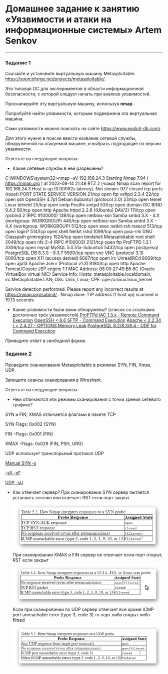 # Домашнее задание к занятию «Уязвимости и атаки на информационные системы» Artem Senkov

------

### Задание 1

Скачайте и установите виртуальную машину Metasploitable: https://sourceforge.net/projects/metasploitable/.

Это типовая ОС для экспериментов в области информационной безопасности, с которой следует начать при анализе уязвимостей.

Просканируйте эту виртуальную машину, используя **nmap**.

Попробуйте найти уязвимости, которым подвержена эта виртуальная машина.

Сами уязвимости можно поискать на сайте https://www.exploit-db.com/.

Для этого нужно в поиске ввести название сетевой службы, обнаруженной на атакуемой машине, и выбрать подходящие по версии уязвимости.

Ответьте на следующие вопросы:

- Какие сетевые службы в ней разрешены?

C:\WINDOWS\system32>nmap -sV 192.168.24.3
Starting Nmap 7.94 ( https://nmap.org ) at 2023-08-14 21:49 RTZ 2 (чшьр)
Nmap scan report for 192.168.24.3
Host is up (0.00092s latency).
Not shown: 977 closed tcp ports (reset)
PORT     STATE SERVICE     VERSION
21/tcp   open  ftp         vsftpd 2.3.4
22/tcp   open  ssh         OpenSSH 4.7p1 Debian 8ubuntu1 (protocol 2.0)
23/tcp   open  telnet      Linux telnetd
25/tcp   open  smtp        Postfix smtpd
53/tcp   open  domain      ISC BIND 9.4.2
80/tcp   open  http        Apache httpd 2.2.8 ((Ubuntu) DAV/2)
111/tcp  open  rpcbind     2 (RPC #100000)
139/tcp  open  netbios-ssn Samba smbd 3.X - 4.X (workgroup: WORKGROUP)
445/tcp  open  netbios-ssn Samba smbd 3.X - 4.X (workgroup: WORKGROUP)
512/tcp  open  exec        netkit-rsh rexecd
513/tcp  open  login?
514/tcp  open  shell       Netkit rshd
1099/tcp open  java-rmi    GNU Classpath grmiregistry
1524/tcp open  bindshell   Metasploitable root shell
2049/tcp open  nfs         2-4 (RPC #100003)
2121/tcp open  ftp         ProFTPD 1.3.1
3306/tcp open  mysql       MySQL 5.0.51a-3ubuntu5
5432/tcp open  postgresql  PostgreSQL DB 8.3.0 - 8.3.7
5900/tcp open  vnc         VNC (protocol 3.3)
6000/tcp open  X11         (access denied)
6667/tcp open  irc         UnrealIRCd
8009/tcp open  ajp13       Apache Jserv (Protocol v1.3)
8180/tcp open  http        Apache Tomcat/Coyote JSP engine 1.1
MAC Address: 08:00:27:49:B5:8C (Oracle VirtualBox virtual NIC)
Service Info: Hosts:  metasploitable.localdomain, irc.Metasploitable.LAN; OSs: Unix, Linux; CPE: cpe:/o:linux:linux_kernel

Service detection performed. Please report any incorrect results at https://nmap.org/submit/ .
Nmap done: 1 IP address (1 host up) scanned in 19.13 seconds

- Какие уязвимости были вами обнаружены? (список со ссылками: достаточно трёх уязвимостей)
[ProFTPd IAC 1.3.x - Remote Command Execution](https://www.exploit-db.com/exploits/15449)
[OpenSSH < 6.6 SFTP - Command Execution](https://www.exploit-db.com/exploits/45001)
[Apache < 2.2.34 / < 2.4.27 - OPTIONS Memory Leak](https://www.exploit-db.com/exploits/42745)
[PostgreSQL 8.2/8.3/8.4 - UDF for Command Execution](https://www.exploit-db.com/exploits/7855)


*Приведите ответ в свободной форме.*  

### Задание 2

Проведите сканирование Metasploitable в режимах SYN, FIN, Xmas, UDP.

Запишите сеансы сканирования в Wireshark.

Ответьте на следующие вопросы:

- Чем отличаются эти режимы сканирования с точки зрения сетевого трафика?

SYN и FIN, XMAS отличается флагами в пакете TCP

SYN Flags: 0x002 (SYN)

FIN -Flags: 0x001 (FIN)

XMAX -Flags: 0x029 (FIN, PSH, URG)

UDP использует транспорьный протокол UDP



[Manual SYN -s](https://nmap.org/book/synscan.html)

[-sX -sF](https://nmap.org/book/scan-methods-null-fin-xmas-scan.html)

[UDP -sU](https://nmap.org/book/scan-methods-udp-scan.html)



- Как отвечает сервер?
При сканировании SYN сервер пытается устанвить сессию или отвечает RST если порт закрыт
![img](https://github.com/artem-senkov/netology/blob/main/security1/img/syn.png)
При сканировании XMAX  и FIN сервер не отвечает если порт открыт, RST если закрыт
![img](https://github.com/artem-senkov/netology/blob/main/security1/img/fin.png)
Ксли при сканировании по UDP сервер отвечает все кроме ICMP port unreachable error (type 3, code 3) то порт либо открыт либо filtred
![img](https://github.com/artem-senkov/netology/blob/main/security1/img/udp.png)



